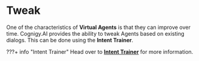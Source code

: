 # Tweak

One of the characteristics of **Virtual Agents** is that they can improve over time. Cognigy.AI provides the ability to tweak Agents based on existing dialogs. This can be done using the **Intent Trainer**.

???+ info "Intent Trainer"
    Head over to [**Intent Trainer**]({{config.site_url}}ai/resources/tweak/intent-trainer/) for more information.